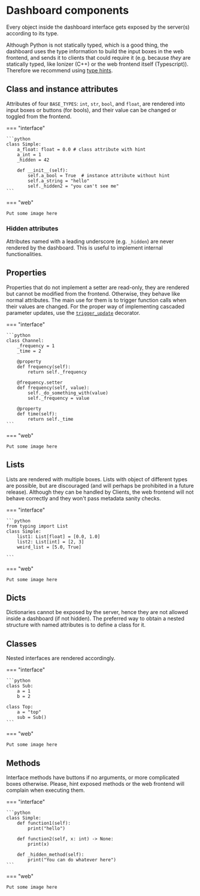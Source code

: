 # Dashboard components

Every object inside the dashboard interface gets exposed by the server(s) according to its type.

Although Python is not statically typed, which is a good thing, the dashboard uses the type information to build the input boxes in the web frontend, and sends it to clients that could require it (e.g. because _they_ are statically typed, like Ionizer (C++) or the web frontend itself (Typescript)).
Therefore we recommend using [type hints](https://docs.python.org/3/library/typing.html).

## Class and instance attributes

Attributes of four `BASE_TYPES`: `int`, `str`, `bool`, and `float`, are rendered into input boxes or buttons (for bools), and their value can be changed or toggled from the frontend.

=== "interface"

    ```python
    class Simple:
        a_float: float = 0.0 # class attribute with hint
        a_int = 1
        _hidden = 42

        def __init__(self):
            self.a_bool = True  # instance attribute without hint
            self.a_string = "hello"
            self._hidden2 = "you can't see me"
    ```

=== "web"

    Put some image here

### Hidden attributes

Attributes named with a leading underscore (e.g. `_hidden`) are never rendered by the dashboard. This is useful to implement internal functionalities.

## Properties

Properties that do not implement a setter are read-only, they are rendered but cannot be modified from the frontend. Otherwise, they behave like normal attributes. The main use for them is to trigger function calls when their values are changed. For the proper way of implementing cascaded parameter updates, use the [`trigger_update`](/features/decorators/#trigger_update) decorator.

=== "interface"

    ```python
    class Channel:
        _frequency = 1
        _time = 2

        @property
        def frequency(self):
            return self._frequency

        @frequency.setter
        def frequency(self, value):
            self._do_something_with(value)
            self._frequency = value

        @property
        def time(self):
            return self._time
    ```

=== "web"

    Put some image here

## Lists

Lists are rendered with multiple boxes. Lists with object of different types are possible, but are discouraged (and will perhaps be prohibited in a future release). Although they can be handled by Clients, the web frontend will not behave correctly and they won't pass metadata sanity checks.

=== "interface"

    ```python
    from typing import List
    class Simple:
        list1: List[float] = [0.0, 1.0]
        list2: List[int] = [2, 3]
        weird_list = [5.0, True]

    ```

=== "web"

    Put some image here

## Dicts

Dictionaries cannot be exposed by the server, hence they are not allowed inside a dashboard (if not hidden). The preferred way to obtain a nested structure with named attributes is to define a class for it.

## Classes

Nested interfaces are rendered accordingly.

=== "interface"

    ```python
    class Sub:
        a = 1
        b = 2

    class Top:
        a = "top"
        sub = Sub()
    ```

=== "web"

    Put some image here

## Methods

Interface methods have buttons if no arguments, or more complicated boxes otherwise. Please, hint exposed methods or the web frontend will complain when executing them.

=== "interface"

    ```python
    class Simple:
        def function1(self):
            print("hello")

        def function2(self, x: int) -> None:
            print(x)

        def _hidden_method(self):
            print("You can do whatever here")
    ```

=== "web"

    Put some image here
